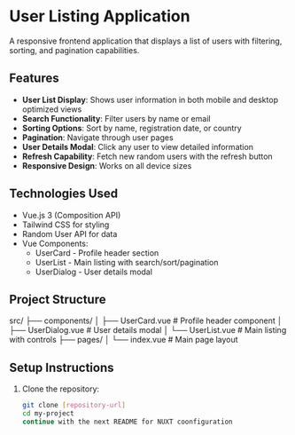 # User Listing Application

A responsive frontend application that displays a list of users with filtering, sorting, and pagination capabilities.

## Features

- **User List Display**: Shows user information in both mobile and desktop optimized views
- **Search Functionality**: Filter users by name or email
- **Sorting Options**: Sort by name, registration date, or country
- **Pagination**: Navigate through user pages
- **User Details Modal**: Click any user to view detailed information
- **Refresh Capability**: Fetch new random users with the refresh button
- **Responsive Design**: Works on all device sizes

## Technologies Used

- Vue.js 3 (Composition API)
- Tailwind CSS for styling
- Random User API for data
- Vue Components:
  - UserCard - Profile header section
  - UserList - Main listing with search/sort/pagination
  - UserDialog - User details modal

## Project Structure
src/
├── components/
│ ├── UserCard.vue # Profile header component
│ ├── UserDialog.vue # User details modal
│ └── UserList.vue # Main listing with controls
├── pages/
│ └── index.vue # Main page layout


## Setup Instructions

1. Clone the repository:
   ```bash
   git clone [repository-url]
   cd my-project
   continue with the next README for NUXT coonfiguration
